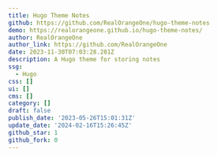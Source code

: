 ```yaml
---
title: Hugo Theme Notes
github: https://github.com/RealOrangeOne/hugo-theme-notes
demo: https://realorangeone.github.io/hugo-theme-notes/
author: RealOrangeOne
author_link: https://github.com/RealOrangeOne
date: 2023-11-30T07:03:28.281Z
description: A Hugo theme for storing notes
ssg:
  - Hugo
css: []
ui: []
cms: []
category: []
draft: false
publish_date: '2023-05-26T15:01:31Z'
update_date: '2024-02-16T15:26:45Z'
github_star: 1
github_fork: 0
---
```

